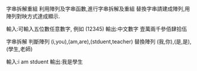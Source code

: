 字串拆解重組
利用陣列及字串函數,進行字串拆解及重組
替換字串請建成陣列,用陣列對映方式達成顯示.

輸入:可輸入五位數任意數字, 例如 (12345)
輸出:中文數字 壹萬兩千參佰肆拾伍

字串拆解
判斷陣列 (i,you),(am,are),(stduent,teacher)
替換陣列 (我,你),(是,是),(學生,老師)

輸入:i am stduent
輸出:我是學生
